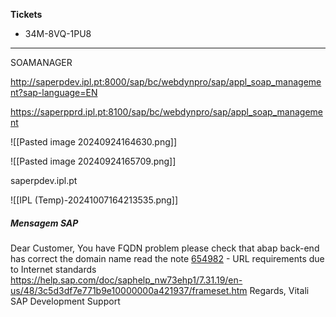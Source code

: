 
**Tickets**
- 34M-8VQ-1PU8

---

SOAMANAGER

http://saperpdev.ipl.pt:8000/sap/bc/webdynpro/sap/appl_soap_management?sap-language=EN



https://saperpprd.ipl.pt:8100/sap/bc/webdynpro/sap/appl_soap_management


![[Pasted image 20240924164630.png]]

![[Pasted image 20240924165709.png]]

saperpdev.ipl.pt

![[IPL (Temp)-20241007164213535.png]]

##### Mensagem SAP

Dear Customer, 
You have FQDN problem please check that abap back-end has correct the domain name read the note [654982](https://me.sap.com/notes/654982/E) - URL requirements due to Internet standards https://help.sap.com/doc/saphelp_nw73ehp1/7.31.19/en-us/48/3c5d3df7e771b9e10000000a421937/frameset.htm Regards, Vitali SAP Development Support